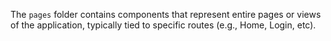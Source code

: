 The `pages` folder contains components that represent entire pages or views of the application, typically tied to specific routes (e.g., Home, Login, etc).

